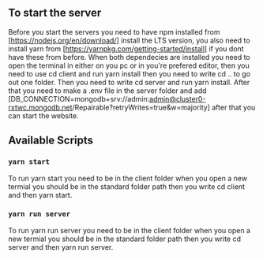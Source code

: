 ## To start the server

Before you start the servers you need to have npm installed from [https://nodejs.org/en/download/] install the LTS version, you also need to install yarn from [https://yarnpkg.com/getting-started/install] if you dont have these from before. When both dependecies are installed you need to open the terminal in either on you pc or in you're prefered editor, then you need to use cd client and run yarn install then you need to write cd .. to go out one folder. Then you need to write cd server and run yarn install.
After that you need to make a .env file in the server folder and add [DB_CONNECTION=mongodb+srv://admin:admin@cluster0-rxtwc.mongodb.net/Repairable?retryWrites=true&w=majority] after that you can start the website.

## Available Scripts

### `yarn start`

To run yarn start you need to be in the client folder when you open a new termial you should be in the standard folder path then you write cd client and then yarn start.

### `yarn run server`

To run yarn run server you need to be in the client folder when you open a new termial you should be in the standard folder path then you write cd server and then yarn run server.
